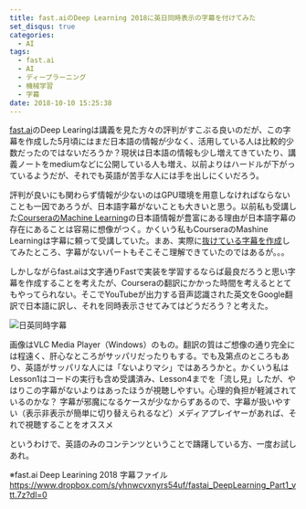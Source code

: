 ```yaml
---
title: fast.aiのDeep Learning 2018に英日同時表示の字幕を付けてみた
set_disqus: true
categories:
  - AI
tags:
  - fast.ai
  - AI
  - ディープラーニング
  - 機械学習
  - 字幕
date: 2018-10-10 15:25:38
---
```

[fast.ai](http://www.fast.ai/)のDeep Learingは講義を見た方々の評判がすこぶる良いのだが、この字幕を作成した5月頃にはまだ日本語の情報が少なく、活用している人は比較的少数だったのではないだろうか？現状は日本語の情報も少し増えてきていたり、講義ノートをmediumなどに公開している人も増え、以前よりはハードルが下がっているようだが、それでも英語が苦手な人には手を出しにくいだろう。

評判が良いにも関わらず情報が少ないのはGPU環境を用意しなければならないことも一因であろうが、日本語字幕がないことも大きいと思う。以前私も受講した[CourseraのMachine Learning](https://www.coursera.org/learn/machine-learning)の日本語情報が豊富にある理由が日本語字幕の存在にあることは容易に想像がつく。かくいう私もCourseraのMashine Learningは字幕に頼って受講していた。まあ、実際に[抜けている字幕を作成](https://blog.maxicarv.com/2018/02/25/cousera-machine-learning%E3%81%AE%E6%97%A5%E6%9C%AC%E8%AA%9E%E5%AD%97%E5%B9%95%E3%81%AE%E4%B8%8D%E8%B6%B3%E5%88%86/)してみたところ、字幕がないパートもそこそこ理解できていたのではあるが。。。

しかしながらfast.aiは文字通りFastで実装を学習するならば最良だろうと思い字幕を作成することを考えたが、Courseraの翻訳にかかった時間を考えるととてもやってられない。そこでYouTubeが出力する音声認識された英文をGoogle翻訳で日本語に訳し、それを同時表示させてみてはどうだろう？と考えた。

![](/img/fastai_caption.png "日英同時字幕")

画像はVLC Media Player（Windows）のもの。翻訳の質はご想像の通り完全には程遠く、肝心なところがサッパリだったりもする。でも及第点のところもあり、英語がサッパリな人には「ないよりマシ」ではあろうかと。かくいう私はLesson1はコードの実行も含め受講済み、Lesson4までを「流し見」したが、やはりこの字幕がないよりはあったほうが視聴しやすい。心理的負担が軽減されているのかな？
字幕が邪魔になるケースが少なからずあるので、字幕が扱いやすい（表示非表示が簡単に切り替えられるなど）メディアプレイヤーがあれば、それで視聴することをオススメ

というわけで、英語のみのコンテンツということで躊躇している方、一度お試しあれ。

※fast.ai Deep Learining 2018 字幕ファイル
https://www.dropbox.com/s/yhnwcvxnyrs54uf/fastai_DeepLearning_Part1_vtt.7z?dl=0
